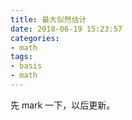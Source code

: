 ```yaml
---
title: 最大似然估计
date: 2018-06-19 15:23:57
categories:
- math
tags:
- basis
- math
---
```

先 mark 一下，以后更新。
<!-- more -->
